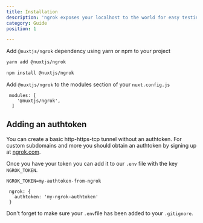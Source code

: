 ```yaml
---
title: Installation
description: 'ngrok exposes your localhost to the world for easy testing and sharing! No need to mess with DNS or deploy just to have others test out your changes'
category: Guide
position: 1

---
```


Add `@nuxtjs/ngrok` dependency using yarn or npm to your project

<code-group>
  <code-block label="Yarn" active>

  ```bash
  yarn add @nuxtjs/ngrok
  ```

  </code-block>
  <code-block label="NPM">

  ```bash
  npm install @nuxtjs/ngrok
  ```

  </code-block>
</code-group>

Add `@nuxtjs/ngrok` to the modules section of your `nuxt.config.js`

```js{}[nuxt.config.js]
 modules: [
    '@nuxtjs/ngrok',
  ]
```

## Adding an authtoken

You can create a basic http-https-tcp tunnel without an authtoken. For custom subdomains and more you should obtain an authtoken by signing up at [ngrok.com](ngrok.com).

Once you have your token you can add it to our `.env` file with the key `NGROK_TOKEN`.

```bash{}[.env]
NGROK_TOKEN=my-authtoken-from-ngrok
```

```js{}[nuxt.config.js]
 ngrok: {
   authtoken: 'my-ngrok-authtoken'
 }
```

<base-alert type="warning">

Don't forget to make sure your `.env`file has been added to your `.gitignore`.

</base-alert>
